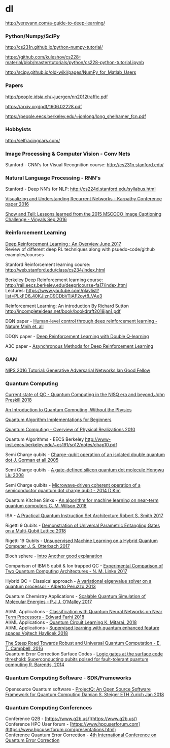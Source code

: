 # dl
 
http://yerevann.com/a-guide-to-deep-learning/ 
 
### Python/Numpy/SciPy
http://cs231n.github.io/python-numpy-tutorial/ 

https://github.com/kuleshov/cs228-material/blob/master/tutorials/python/cs228-python-tutorial.ipynb 

http://scipy.github.io/old-wiki/pages/NumPy_for_Matlab_Users 
 
 
### Papers
http://people.idsia.ch/~juergen/nn2012traffic.pdf 

https://arxiv.org/pdf/1606.02228.pdf 
 
https://people.eecs.berkeley.edu/~jonlong/long_shelhamer_fcn.pdf

### Hobbyists 
http://selfracingcars.com/ 

### Image Processing & Computer Vision - Conv Nets
Stanford - CNN's for Visual Recognition course: http://cs231n.stanford.edu/

### Natural Language Processing - RNN's
Stanford - Deep NN's for NLP: http://cs224d.stanford.edu/syllabus.html

[Visualizing and Understanding Recurrent Networks - Karpathy Conference paper 2016](https://arxiv.org/pdf/1506.02078.pdf)

[Show and Tell: Lessons learned from the 2015 MSCOCO Image Captioning Challenge - Vinyals Sep 2016](https://arxiv.org/pdf/1609.06647.pdf)
### Reinforcement Learning
[Deep Reinforcement Learning : An Overview June 2017](https://arxiv.org/pdf/1701.07274v5.pdf)   
Review of different deep RL techniques along with psuedo-code/github examples/courses

Stanford Reinforcement learning course: http://web.stanford.edu/class/cs234/index.html

Berkeley Deep Reinforcement learning course: http://rail.eecs.berkeley.edu/deeprlcourse-fa17/index.html  \
Lectures: https://www.youtube.com/playlist?list=PLkFD6_40KJIznC9CDbVTjAF2oyt8_VAe3

Reinforcement Learning: An introduction By Richard Sutton 
http://incompleteideas.net/book/bookdraft2018jan1.pdf

DQN paper - [Human-level control through deep reinforcement learning - Nature Mnih et. all](https://storage.googleapis.com/deepmind-media/dqn/DQNNaturePaper.pdf)

DDQN paper - [Deep Reinforcement Learning with Double Q-learning](https://arxiv.org/pdf/1509.06461.pdf)

A3C paper - [Asynchronous Methods for Deep Reinforcement Learning](https://arxiv.org/pdf/1602.01783.pdf)

### GAN
[NIPS 2016 Tutorial: Generative Adversarial Networks Ian Good Fellow](https://arxiv.org/pdf/1701.00160v4.pdf)

### Quantum Computing

[Current state of QC - Quantum Computing in the NISQ era and beyond,John Preskill 2018](https://arxiv.org/pdf/1801.00862.pdf)

[An Introduction to Quantum Computing, Without the Physics](https://arxiv.org/pdf/1708.03684.pdf)

[Quantum Algorithm Implementations for Beginners](https://arxiv.org/pdf/1804.03719.pdf)

[Quantum Computing - Overview of Physical Realizations 2010](https://arxiv.org/pdf/1009.2267.pdf)

Quantum Algorithms - EECS Berkeley http://www-inst.eecs.berkeley.edu/~cs191/sp12/notes/chap10.pdf

Semi Charge qubits - [Charge-qubit operation of an isolated double quantum dot J. Gorman et all 2005](https://arxiv.org/pdf/cond-mat/0504451.pdf)

Semi Charge qubits - [A gate-defined silicon quantum dot molecule Hongwu Liu 2008](https://arxiv.org/pdf/0806.0422.pdf)

Semi Charge quibits - [Microwave-driven coherent operation of a semiconductor quantum dot charge qubit - 2014 D Kim](https://arxiv.org/pdf/1407.7607.pdf)

Quantum Kitchen Sinks - [An algorithm for machine learning on near-term quantum computers C. M. Wilson 2018](https://arxiv.org/pdf/1806.08321.pdf)

ISA - [A Practical Quantum Instruction Set Architecture Robert S. Smith 2017](https://arxiv.org/pdf/1608.03355.pdf)

Rigetti 9 Qubits - [Demonstration of Universal Parametric Entangling Gates on a Multi-Qubit Lattice 2018](https://arxiv.org/pdf/1706.06570.pdf)

Rigetti 19 Qubits - [Unsupervised Machine Learning on a Hybrid Quantum Computer J. S. Otterbach 2017](https://arxiv.org/pdf/1712.05771.pdf)

Bloch sphere - [Intro](http://www.physics.umd.edu/courses/Phys402/AnlageFall16/Bloch%20Sphere%20Notes%20by%20Fred%20Wellstood.pdf) [Another good explanation](https://physics.stackexchange.com/a/205209)

Comparison of IBM 5 qubit & Ion trapped QC - [Experimental Comparison of Two Quantum Computing Architectures - N. M. Linke 2017](https://arxiv.org/pdf/1702.01852v1.pdf)

Hybrid QC + Classical approach - [A variational eigenvalue solver on a quantum processor - Alberto Peruzzo 2013](https://arxiv.org/pdf/1304.3061.pdf)

Quantum Chemistry Applications - [Scalable Quantum Simulation of Molecular Energies - P.J.J. O’Malley 2017](https://arxiv.org/pdf/1512.06860.pdf)

AI/ML Applications - [Classification with Quantum Neural Networks on Near Term Processors - Edward Farhi 2018](https://arxiv.org/pdf/1802.06002.pdf) \
AI/ML Applications - [Quantum Circuit Learning K. Mitarai, 2018](https://arxiv.org/pdf/1803.00745.pdf) \
AI/ML Applications - [Supervised learning with quantum enhanced feature spaces Vojtech Havlicek 2018](https://arxiv.org/pdf/1804.11326.pdf)

[The Steep Road Towards Robust and Universal Quantum Computation - E. T. Campbell, 2016](https://arxiv.org/pdf/1612.07330.pdf)  \
Quantum Error Correction Surface Codes - [Logic gates at the surface code threshold: Superconducting qubits poised for fault-tolerant
quantum computing R. Barends, 2014](https://arxiv.org/pdf/1402.4848.pdf)

### Quantum Computing Software - SDK/Frameworks
Opensource Quantum software - [ProjectQ: An Open Source Software Framework for Quantum Computing Damian S. Steiger ETH Zurich Jan 2018](https://arxiv.org/pdf/1612.08091.pdf)

### Quantum Computing Conferences
Conference Q2B - [https://www.q2b.us/](https://www.q2b.us/)  \
Conference HPC User forum - [https://www.hpcuserforum.com](https://www.hpcuserforum.com/presentations.html) \
Conference Quantum Error Correction -  [4th International Conference on Quantum Error Correction](https://qec2017.gatech.edu/)
